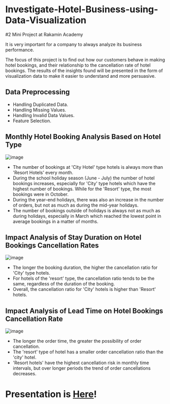 # Investigate-Hotel-Business-using-Data-Visualization
#2 Mini Project at Rakamin Academy

It is very important for a company to always analyze its business performance.

The focus of this project is to find out how our customers behave in making hotel bookings, and their relationship to the cancellation rate of hotel bookings. The results of the insights found will be presented in the form of visualization data to make it easier to understand and more persuasive.

## Data Preprocessing
- Handling Duplicated Data.
- Handling Missing Values.
- Handling Invalid Data Values.
- Feature Selection.

## Monthly Hotel Booking Analysis Based on Hotel Type
![image](https://github.com/vendiutomo/Investigate-Hotel-Business-using-Data-Visualization/assets/128874036/fa805c99-be49-49c2-b2bf-e72603da532f)

- The number of bookings at 'City Hotel' type hotels is always more than 'Resort Hotels' every month.
- During the school holiday season (June - July) the number of hotel bookings increases, especially for 'City' type hotels which have the highest number of bookings. While for the 'Resort' type, the most bookings were in October.
- During the year-end holidays, there was also an increase in the number of orders, but not as much as during the mid-year holidays.
- The number of bookings outside of holidays is always not as much as during holidays, especially in March which reached the lowest point in average bookings in a matter of months.

## Impact Analysis of Stay Duration on Hotel Bookings Cancellation Rates
![image](https://github.com/vendiutomo/Investigate-Hotel-Business-using-Data-Visualization/assets/128874036/aea36b3e-df38-423a-a478-259eef98ca12)

- The longer the booking duration, the higher the cancellation ratio for 'City' type hotels.
- For hotels of the 'resort' type, the cancellation ratio tends to be the same, regardless of the duration of the booking.
- Overall, the cancellation ratio for 'City' hotels is higher than 'Resort' hotels.

## Impact Analysis of Lead Time on Hotel Bookings Cancellation Rate
![image](https://github.com/vendiutomo/Investigate-Hotel-Business-using-Data-Visualization/assets/128874036/ee0119dd-661d-403e-b4bf-355be4f12a8d)

- The longer the order time, the greater the possibility of order cancellation.
- The 'resort' type of hotel has a smaller order cancellation ratio than the 'city' hotel.
- 'Resort hotels' have the highest cancellation risk in monthly time intervals, but over longer periods the trend of order cancellations decreases.

# Presentation is [Here](https://docs.google.com/presentation/d/1TT2C0WR8lGta-lBHlAeRVfOynuR-YIFA/edit?usp=sharing&ouid=105243878469528725537&rtpof=true&sd=true)!
